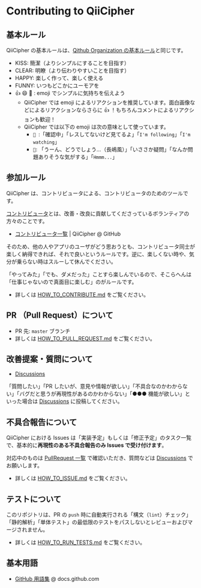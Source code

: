 # Contributing to QiiCipher

## 基本ルール

QiiCipher の基本ルールは、[Qithub Organization の基本ルール](https://github.com/Qithub-BOT/Qithub-ORG/wiki/%E3%83%9D%E3%83%AA%E3%82%B7%E3%83%BC%E3%80%81%E3%82%B3%E3%83%B3%E3%82%BB%E3%83%97%E3%83%88)と同じです。

- KISS: 簡潔（よりシンプルにすることを目指す）
- CLEAR: 明瞭（より伝わりやすいことを目指す）
- HAPPY: 楽しく作って、楽しく使える
- FUNNY: いつもどこかにユーモアを
- 👍 😄 🤔 : emoji でシンプルに気持ちを伝えよう
    - QiiCipher では emoji によるリアクションを推奨しています。面白画像などによるリアクションならさらに 👍 ！もちろんコメントによるリアクションも歓迎！
    - QiiCipher では以下の emoji は次の意味として使っています。
      - `👀 `:「確認中」「レスしてないけど見てるよ」「`I'm following`」「`I'm watching`」
      - `🤔`: 「うーん、どうでしょう...（長嶋風）」「いささか疑問」「なんか問題ありそうな気がする」「`Hmmm...`」

## 参加ルール

QiiCipher は、コントリビュータによる、コントリビュータのためのツールです。

[コントリビュータ](https://docs.github.com/ja/github/getting-started-with-github/quickstart/github-glossary#contributor)とは、改善・改良に貢献してくださっているボランティアの方々のことです。

- [コントリビュータ一覧](https://docs.github.com/ja/github/getting-started-with-github/quickstart/github-glossary#contributor) | QiiCipher @ GitHub

そのため、他の人やアプリのユーザがどう思おうとも、コントリビュータ同士が楽しく納得できれば、それで良いというルールです。逆に、楽しくない時や、気分が乗らない時はスルーして休んでください。

「やってみた」「でも、ダメだった」ことすら楽しんでいるので、そこらへんは「仕事じゃないので真面目に楽しむ」のがルールです。

- 詳しくは [HOW_TO_CONTRIBUTE.md](./.github/HOW_TO_CONTRIBUTE.md) をご覧ください。

## PR （Pull Request）について

- PR 先: `master` ブランチ
- 詳しくは [HOW_TO_PULL_REQUEST.md](./.github/HOW_TO_PULL_REQUEST.md) をご覧ください。

## 改善提案・質問について

- [Discussions](https://github.com/Qithub-BOT/QiiCipher/discussions)

「質問したい」「PR したいが、意見や情報が欲しい」「不具合なのかわからない」「バグだと思うが再現性があるのかわからない」「●●● 機能が欲しい」といった場合は [Discussions](https://github.com/Qithub-BOT/QiiCipher/discussions) に投稿してください。

## 不具合報告について

QiiCipher における Issues は「実装予定」もしくは「修正予定」のタスク一覧で、基本的に**再現性のある不具合報告のみ Issues で受け付けます**。

対応中のものは [PullRequest 一覧](https://github.com/Qithub-BOT/QiiCipher/pulls) で確認いただき、質問などは [Discussions](https://github.com/Qithub-BOT/QiiCipher/discussions) でお願いします。

- 詳しくは [HOW_TO_ISSUE.md](./.github/HOW_TO_ISSUE.md) をご覧ください。

## テストについて

このリポジトリは、PR の `push` 時に自動実行される「構文（`lint`）チェック」「静的解析」「単体テスト」の最低限のテストをパスしないとレビューおよびマージされません。

- 詳しくは [HOW_TO_RUN_TESTS.md](./.github/HOW_TO_RUN_TESTS.md) をご覧ください。

## 基本用語

- [GitHub 用語集](https://docs.github.com/ja/github/getting-started-with-github/quickstart/github-glossary) @ docs.github.com
